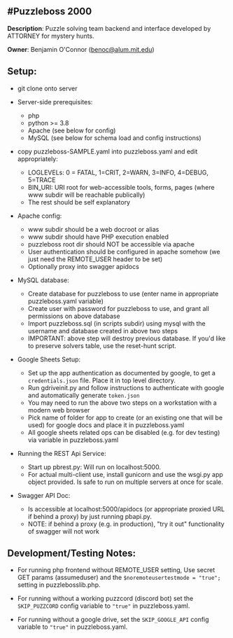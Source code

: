 #Puzzleboss 2000
---

**Description**: Puzzle solving team backend and interface developed by ATTORNEY for mystery hunts.

**Owner**: Benjamin O'Connor (benoc@alum.mit.edu)

## Setup:

- git clone onto server
- Server-side prerequisites:
    - php
    - python >= 3.8
    - Apache (see below for config)
    - MySQL (see below for schema load and config instructions)
    
- copy puzzleboss-SAMPLE.yaml into puzzleboss.yaml and edit appropriately:
    - LOGLEVELs: 0 = FATAL, 1=CRIT, 2=WARN, 3=INFO, 4=DEBUG, 5=TRACE
    - BIN_URI: URI root for web-accessible tools, forms, pages (where www subdir will be reachable publically)
    - The rest should be self explanatory

- Apache config:
    - www subdir should be a web docroot or alias
    - www subdir should have PHP execution enabled
    - puzzleboss root dir should NOT be accessible via apache
    - User authentication should be configured in apache somehow (we just need the REMOTE_USER header to be set)
    - Optionally proxy into swagger apidocs
    
- MySQL database:
    - Create database for puzzleboss to use (enter name in appropriate puzzleboss.yaml variable)
    - Create user with password for puzzleboss to use, and grant all permissions on above database
    - Import puzzleboss.sql (in scripts subdir) using mysql with the username and database created in above two steps
    - IMPORTANT:  above step will destroy previous database.  If you'd like to preserve solvers table, use the reset-hunt script.
    
- Google Sheets Setup:
    - Set up the app authentication as documented by google, to get a `credentials.json` file. Place it in top level directory.
    - Run gdriveinit.py and follow instructions to authenticate with google and automatically generate `token.json`
    - You may need to run the above two steps on a workstation with a modern web browser
    - Pick name of folder for app to create (or an existing one that will be used) for google docs and place it in puzzleboss.yaml
    - All google sheets related ops can be disabled (e.g. for dev testing) via variable in puzzleboss.yaml

- Running the REST Api Service:
    - Start up pbrest.py: Will run on localhost:5000. 
    - For actual multi-client use, install gunicorn and use the wsgi.py app object provided. Is safe to run on multiple servers at once for scale.
    
- Swagger API Doc:
    - Is accessible at localhost:5000/apidocs (or appropriate proxied URL if behind a proxy) by just running pbapi.py.
    - NOTE: if behind a proxy (e.g. in production), "try it out" functionality of swagger will not work

## Development/Testing Notes:
- For running php frontend without REMOTE_USER setting, Use secret GET params (assumeduser) and the `$noremoteusertestmode = "true";` setting in puzzlebosslib.php.

- For running without a working puzzcord (discord bot) set the `SKIP_PUZZCORD` config variable to `"true"` in puzzleboss.yaml.

- For running without a google drive, set the `SKIP_GOOGLE_API` config variable to `"true"` in puzzleboss.yaml.
    


